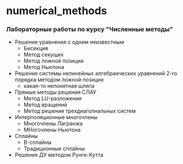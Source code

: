 # numerical_methods
### Лабораторные работы по курсу "Численные методы"
* Решение уравнения с одним неизвестным
    * Бисекция
    * Метод секущих
    * Метод ложной позиции
    * Метод Ньютона
* Решение системы нелинейных алгебраических уравнений 2-го порядка методом ложной позиции
    * какая-то непонятная шляпа
* Прямые методы решения СЛАУ
    * Метод LU-разложения
    * Метод вращений
    * Метод решения трехдиаголнальных систем
* Интерполяционные многочлены
    * Многочлены Лагранжа
    * МНогочлены Ньютона
* Сплайны
    * B-сплайны
    * Традиционные сплайны
* Решение ДУ методом Рунге-Кутта

